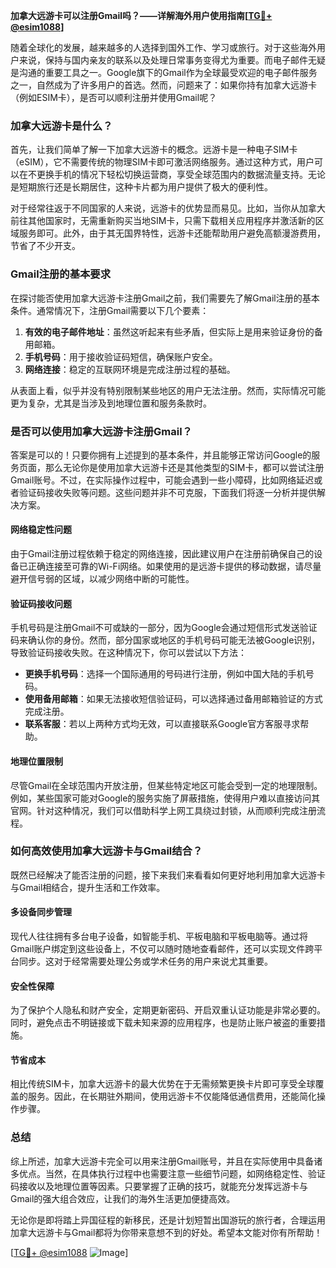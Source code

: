 **加拿大远游卡可以注册Gmail吗？——详解海外用户使用指南[[TG💪+ @esim1088](https://t.me/s/esim1088)]**

随着全球化的发展，越来越多的人选择到国外工作、学习或旅行。对于这些海外用户来说，保持与国内亲友的联系以及处理日常事务变得尤为重要。而电子邮件无疑是沟通的重要工具之一。Google旗下的Gmail作为全球最受欢迎的电子邮件服务之一，自然成为了许多用户的首选。然而，问题来了：如果你持有加拿大远游卡（例如ESIM卡），是否可以顺利注册并使用Gmail呢？

### 加拿大远游卡是什么？

首先，让我们简单了解一下加拿大远游卡的概念。远游卡是一种电子SIM卡（eSIM），它不需要传统的物理SIM卡即可激活网络服务。通过这种方式，用户可以在不更换手机的情况下轻松切换运营商，享受全球范围内的数据流量支持。无论是短期旅行还是长期居住，这种卡片都为用户提供了极大的便利性。

对于经常往返于不同国家的人来说，远游卡的优势显而易见。比如，当你从加拿大前往其他国家时，无需重新购买当地SIM卡，只需下载相关应用程序并激活新的区域服务即可。此外，由于其无国界特性，远游卡还能帮助用户避免高额漫游费用，节省了不少开支。

### Gmail注册的基本要求

在探讨能否使用加拿大远游卡注册Gmail之前，我们需要先了解Gmail注册的基本条件。通常情况下，注册Gmail需要以下几个要素：

1. **有效的电子邮件地址**：虽然这听起来有些矛盾，但实际上是用来验证身份的备用邮箱。
2. **手机号码**：用于接收验证码短信，确保账户安全。
3. **网络连接**：稳定的互联网环境是完成注册过程的基础。

从表面上看，似乎并没有特别限制某些地区的用户无法注册。然而，实际情况可能更为复杂，尤其是当涉及到地理位置和服务条款时。

### 是否可以使用加拿大远游卡注册Gmail？

答案是可以的！只要你拥有上述提到的基本条件，并且能够正常访问Google的服务页面，那么无论你是使用加拿大远游卡还是其他类型的SIM卡，都可以尝试注册Gmail账号。不过，在实际操作过程中，可能会遇到一些小障碍，比如网络延迟或者验证码接收失败等问题。这些问题并非不可克服，下面我们将逐一分析并提供解决方案。

#### 网络稳定性问题

由于Gmail注册过程依赖于稳定的网络连接，因此建议用户在注册前确保自己的设备已正确连接至可靠的Wi-Fi网络。如果使用的是远游卡提供的移动数据，请尽量避开信号弱的区域，以减少网络中断的可能性。

#### 验证码接收问题

手机号码是注册Gmail不可或缺的一部分，因为Google会通过短信形式发送验证码来确认你的身份。然而，部分国家或地区的手机号码可能无法被Google识别，导致验证码接收失败。在这种情况下，你可以尝试以下方法：

- **更换手机号码**：选择一个国际通用的号码进行注册，例如中国大陆的手机号码。
- **使用备用邮箱**：如果无法接收短信验证码，可以选择通过备用邮箱验证的方式完成注册。
- **联系客服**：若以上两种方式均无效，可以直接联系Google官方客服寻求帮助。

#### 地理位置限制

尽管Gmail在全球范围内开放注册，但某些特定地区可能会受到一定的地理限制。例如，某些国家可能对Google的服务实施了屏蔽措施，使得用户难以直接访问其官网。针对这种情况，我们可以借助科学上网工具绕过封锁，从而顺利完成注册流程。

### 如何高效使用加拿大远游卡与Gmail结合？

既然已经解决了能否注册的问题，接下来我们来看看如何更好地利用加拿大远游卡与Gmail相结合，提升生活和工作效率。

#### 多设备同步管理

现代人往往拥有多台电子设备，如智能手机、平板电脑和平板电脑等。通过将Gmail账户绑定到这些设备上，不仅可以随时随地查看邮件，还可以实现文件跨平台同步。这对于经常需要处理公务或学术任务的用户来说尤其重要。

#### 安全性保障

为了保护个人隐私和财产安全，定期更新密码、开启双重认证功能是非常必要的。同时，避免点击不明链接或下载未知来源的应用程序，也是防止账户被盗的重要措施。

#### 节省成本

相比传统SIM卡，加拿大远游卡的最大优势在于无需频繁更换卡片即可享受全球覆盖的服务。因此，在长期驻外期间，使用远游卡不仅能降低通信费用，还能简化操作步骤。

### 总结

综上所述，加拿大远游卡完全可以用来注册Gmail账号，并且在实际使用中具备诸多优点。当然，在具体执行过程中也需要注意一些细节问题，如网络稳定性、验证码接收以及地理位置等因素。只要掌握了正确的技巧，就能充分发挥远游卡与Gmail的强大组合效应，让我们的海外生活更加便捷高效。

无论你是即将踏上异国征程的新移民，还是计划短暂出国游玩的旅行者，合理运用加拿大远游卡与Gmail都将为你带来意想不到的好处。希望本文能对你有所帮助！

[[TG💪+ @esim1088](https://t.me/s/esim1088) ![Image](https://i.postimg.cc/4NQfJmqS/Snipaste-2025-05-13-00-14-12.png)]